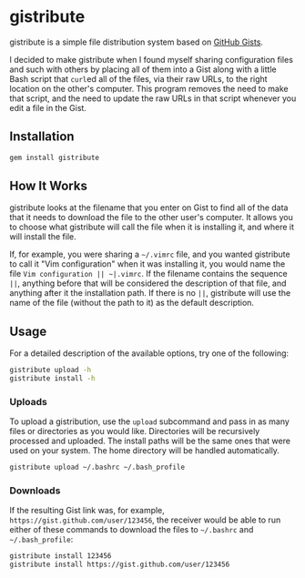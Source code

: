 # gistribute

gistribute is a simple file distribution system based on [GitHub
Gists](https://gist.github.com/).

I decided to make gistribute when I found myself sharing configuration files
and such with others by placing all of them into a Gist along with a little
Bash script that `curl`ed all of the files, via their raw URLs, to the right
location on the other's computer. This program removes the need to make that
script, and the need to update the raw URLs in that script whenever you edit
a file in the Gist.

## Installation

```sh
gem install gistribute
```

## How It Works

gistribute looks at the filename that you enter on Gist to find all of the
data that it needs to download the file to the other user's computer. It
allows you to choose what gistribute will call the file when it is installing
it, and where it will install the file.

If, for example, you were sharing a `~/.vimrc` file, and you wanted gistribute to
call it "Vim configuration" when it was installing it, you would name the file
`Vim configuration || ~|.vimrc`. If the filename contains the sequence `||`,
anything before that will be considered the description of that file, and
anything after it the installation path. If there is no `||`, gistribute will
use the name of the file (without the path to it) as the default description.

## Usage

For a detailed description of the available options, try one of the following:

```sh
gistribute upload -h
gistribute install -h
```

### Uploads

To upload a gistribution, use the `upload` subcommand and pass in as many files
or directories as you would like. Directories will be recursively processed and
uploaded. The install paths will be the same ones that were used on your
system. The home directory will be handled automatically.

```sh
gistribute upload ~/.bashrc ~/.bash_profile
```

### Downloads

If the resulting Gist link was, for example, `https://gist.github.com/user/123456`,
the receiver would be able to run either of these commands to download the files
to `~/.bashrc` and `~/.bash_profile`:

```sh
gistribute install 123456
gistribute install https://gist.github.com/user/123456
```
